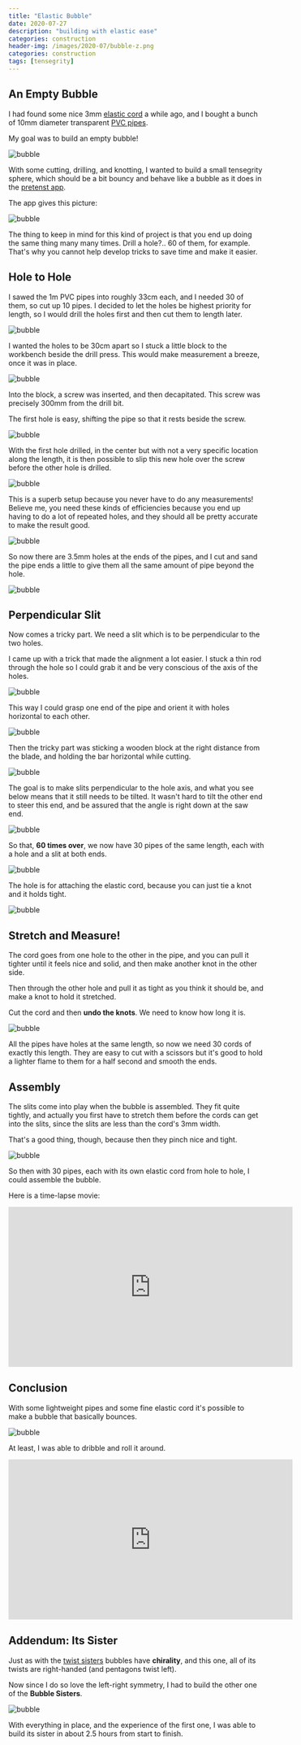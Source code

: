 ```yaml
---
title: "Elastic Bubble"
date: 2020-07-27
description: "building with elastic ease"
categories: construction
header-img: /images/2020-07/bubble-z.png
categories: construction
tags: [tensegrity]
---
```


<meta property="og:image" content="https://pretenst.com/images/2020-07/bubble-z.jpg" />


## An Empty Bubble

I had found some nice 3mm [elastic cord](https://www.lijnenspecialist.nl/elastic) a while ago, and I bought a bunch of 10mm diameter transparent [PVC pipes](https://www.pvc24.nl/kopen/transparante-pvc-buizen/).

My goal was to build an empty bubble!

![bubble][bubble-a]

With some cutting, drilling, and knotting, I wanted to build a small tensegrity sphere, which should be a bit bouncy and behave like a bubble as it does in the [pretenst app](https://pretenst.com/app/#sphere-1).

The app gives this picture:

![bubble][bubble-0]

The thing to keep in mind for this kind of project is that you end up doing the same thing many many times. Drill a hole?.. 60 of them, for example. That's why you cannot help develop tricks to save time and make it easier.

## Hole to Hole

I sawed the 1m PVC pipes into roughly 33cm each, and I needed 30 of them, so cut up 10 pipes. I decided to let the holes be highest priority for length, so I would drill the holes first and then cut them to length later.

![bubble][bubble-b]

I wanted the holes to be 30cm apart so I stuck a little block to the workbench beside the drill press. This would make measurement a breeze, once it was in place.

![bubble][bubble-c]

Into the block, a screw was inserted, and then decapitated. This screw was precisely 300mm from the drill bit.

The first hole is easy, shifting the pipe so that it rests beside the screw.

![bubble][bubble-d]

With the first hole drilled, in the center but with not a very specific location along the length, it is then possible to slip this new hole over the screw before the other hole is drilled.

![bubble][bubble-e]

This is a superb setup because you never have to do any measurements! Believe me, you need these kinds of efficiencies because you end up having to do a lot of repeated holes, and they should all be pretty accurate to make the result good.

![bubble][bubble-f]

So now there are 3.5mm holes at the ends of the pipes, and I cut and sand the pipe ends a little to give them all the same amount of pipe beyond the hole.

![bubble][bubble-g]

## Perpendicular Slit

Now comes a tricky part. We need a slit which is to be perpendicular to the two holes.

I came up with a trick that made the alignment a lot easier. I stuck a thin rod through the hole so I could grab it and be very conscious of the axis of the holes.

![bubble][bubble-h]

This way I could grasp one end of the pipe and orient it with holes horizontal to each other.

![bubble][bubble-i]

Then the tricky part was sticking a wooden block at the right distance from the blade, and holding the bar horizontal while cutting.

![bubble][bubble-j]

The goal is to make slits perpendicular to the hole axis, and what you see below means that it still needs to be tilted. It wasn't hard to tilt the other end to steer this end, and be assured that the angle is right down at the saw end.

![bubble][bubble-k]

So that, **60 times over**, we now have 30 pipes of the same length, each with a hole and a slit at both ends.

![bubble][bubble-l]

The hole is for attaching the elastic cord, because you can just tie a knot and it holds tight.

![bubble][bubble-m]

## Stretch and Measure!

The cord goes from one hole to the other in the pipe, and you can pull it tighter until it feels nice and solid, and then make another knot in the other side.

Then through the other hole and pull it as tight as you think it should be, and make a knot to hold it stretched. 

Cut the cord and then **undo the knots**. We need to know how long it is.

![bubble][bubble-n]

All the pipes have holes at the same length, so now we need 30 cords of exactly this length. They are easy to cut with a scissors but it's good to hold a lighter flame to them for a half second and smooth the ends.

## Assembly

The slits come into play when the bubble is assembled. They fit quite tightly, and actually you first have to stretch them before the cords can get into the slits, since the slits are less than the cord's 3mm width.

That's a good thing, though, because then they pinch nice and tight.

![bubble][bubble-s]

So then with 30 pipes, each with its own elastic cord from hole to hole, I could assemble the bubble.

Here is a time-lapse movie:

<iframe width="560" height="315" src="https://www.youtube.com/embed/DUa2RvTD6co" frameborder="0" allow="accelerometer; autoplay; encrypted-media; gyroscope; picture-in-picture" allowfullscreen></iframe>


## Conclusion

With some lightweight pipes and some fine elastic cord it's possible to make a bubble that basically bounces.

![bubble][bubble-z]

At least, I was able to dribble and roll it around.

<iframe width="560" height="315" src="https://www.youtube.com/embed/xV6QYsce42I" frameborder="0" allow="accelerometer; autoplay; encrypted-media; gyroscope; picture-in-picture" allowfullscreen></iframe>

## Addendum: Its Sister

Just as with the [twist sisters](/construction/2020/07/13/twist) bubbles have **chirality**, and this one, all of its twists are right-handed (and pentagons twist left).

Now since I do so love the left-right symmetry, I had to build the other one of the **Bubble Sisters**.

![bubble][bubble-zz]

With everything in place, and the experience of the first one, I was able to build its sister in about 2.5 hours from start to finish.

[bubble-0]: https://pretenst.com/images/2020-07/bubble-0.jpg
[bubble-a]: https://pretenst.com/images/2020-07/bubble-a.jpg
[bubble-b]: https://pretenst.com/images/2020-07/bubble-b.jpg
[bubble-c]: https://pretenst.com/images/2020-07/bubble-c.jpg
[bubble-d]: https://pretenst.com/images/2020-07/bubble-d.jpg
[bubble-e]: https://pretenst.com/images/2020-07/bubble-e.jpg
[bubble-f]: https://pretenst.com/images/2020-07/bubble-f.jpg
[bubble-g]: https://pretenst.com/images/2020-07/bubble-g.jpg
[bubble-h]: https://pretenst.com/images/2020-07/bubble-h.jpg
[bubble-i]: https://pretenst.com/images/2020-07/bubble-i.jpg
[bubble-j]: https://pretenst.com/images/2020-07/bubble-j.jpg
[bubble-k]: https://pretenst.com/images/2020-07/bubble-k.jpg
[bubble-l]: https://pretenst.com/images/2020-07/bubble-l.jpg
[bubble-m]: https://pretenst.com/images/2020-07/bubble-m.jpg
[bubble-n]: https://pretenst.com/images/2020-07/bubble-n.jpg
[bubble-s]: https://pretenst.com/images/2020-07/bubble-s.jpg
[bubble-z]: https://pretenst.com/images/2020-07/bubble-z.jpg
[bubble-zz]: https://pretenst.com/images/2020-07/bubble-zz.jpg
